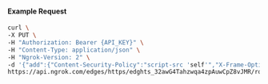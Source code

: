 <!-- Code generated for API Clients. DO NOT EDIT. -->

#### Example Request

```bash
curl \
-X PUT \
-H "Authorization: Bearer {API_KEY}" \
-H "Content-Type: application/json" \
-H "Ngrok-Version: 2" \
-d '{"add":{"Content-Security-Policy":"script-src 'self'","X-Frame-Options":"DENY"},"enabled":true}' \
https://api.ngrok.com/edges/https/edghts_32awG4Tahzwqa4zpAuwCpZ8vJMR/routes/edghtsrt_32awG3bxruN7y7aCRaOhsQFKIXb/response_headers
```
